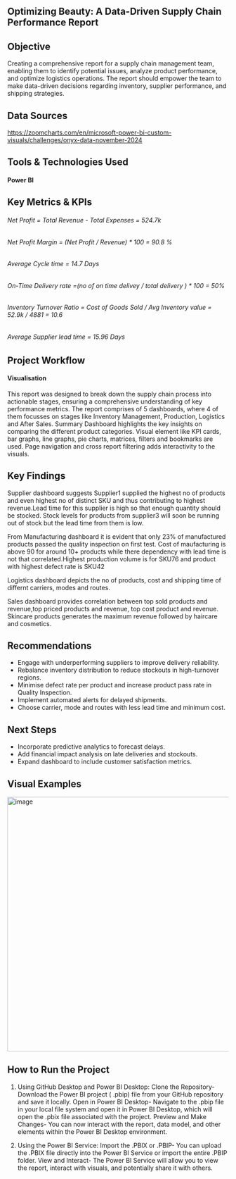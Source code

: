 
## Optimizing Beauty: A Data-Driven Supply Chain Performance Report

##  Objective
Creating a comprehensive report for a supply chain management team, enabling them to identify potential issues, analyze product performance, and optimize logistics operations. The report should empower the team to make data-driven decisions regarding inventory, supplier performance, and shipping strategies.

##  Data Sources
https://zoomcharts.com/en/microsoft-power-bi-custom-visuals/challenges/onyx-data-november-2024


##  Tools & Technologies Used
#### Power BI

## Key Metrics & KPIs

###### Net Profit = Total Revenue - Total Expenses  =  524.7k
###### Net Profit Margin = (Net Profit  / Revenue) * 100  =  90.8 %
###### Average Cycle time = 14.7 Days
###### On-Time Delivery rate =(no of on time delivey / total delivery ) * 100 = 50%
###### Inventory Turnover Ratio = Cost of Goods Sold / Avg Inventory value = 52.9k / 4881 = 10.6
###### Average Supplier lead time = 15.96 Days

##  Project Workflow 

#### Visualisation
This report was designed to break down the supply chain process into actionable stages, ensuring a comprehensive understanding of key performance metrics. The report comprises of 5 dashboards, where 4 of them focusses on stages like Inventory Management, Production, Logistics and After Sales.
Summary Dashboard highlights the key insights on comparing the different product categories.
Visual element like KPI cards, bar graphs, line graphs, pie charts, matrices, filters and bookmarks are used. Page navigation and cross report filtering adds interactivity to the visuals.


##  Key Findings
Supplier dashboard suggests Supplier1 supplied the highest no of  products and even highest no of distinct SKU and thus contributing to highest revenue.Lead time for this supplier is high so that enough quantity should be stocked. Stock levels for products from supplier3 will soon be running out of stock but the lead time from them is low.

From Manufacturing dashboard it is evident that only 23% of manufactured products passed the quality inspection on first test. Cost of maufacturing is above 90 for around 10+ products while there dependency with lead time is not that correlated.Highest production volume is for SKU76 and product with highest defect rate is SKU42

Logistics dashboard depicts the no of products, cost and shipping time of differnt carriers, modes and routes.

Sales dashboard provides correlation between top sold products and revenue,top priced products and revenue, top cost product and revenue.
Skincare products generates the maximum revenue followed by haircare and cosmetics.


##  Recommendations

* Engage with underperforming suppliers to improve delivery reliability.
* Rebalance inventory distribution to reduce stockouts in high-turnover regions.
* Minimise defect rate per product and increase product pass rate in Quality Inspection.
* Implement automated alerts for delayed shipments.
* Choose carrier, mode and routes with less lead time and minimum cost.



##  Next Steps

* Incorporate predictive analytics to forecast delays.
* Add financial impact analysis on late deliveries and stockouts.
* Expand dashboard to include customer satisfaction metrics.


##  Visual Examples
<img width="578" alt="image" src="https://github.com/user-attachments/assets/554c81cf-7cef-48d7-81f2-ad3261e264c9" />



##  How to Run the Project

1. Using GitHub Desktop and Power BI Desktop:
Clone the Repository-
Download the Power BI project ( .pbip) file from your GitHub repository and save it locally. 
Open in Power BI Desktop-
Navigate to the .pbip file in your local file system and open it in Power BI Desktop, which will open the .pbix file associated with the project. 
Preview and Make Changes-
You can now interact with the report, data model, and other elements within the Power BI Desktop environment.

2. Using the Power BI Service:
Import the .PBIX or .PBIP-
You can upload the .PBIX file directly into the Power BI Service or import the entire .PBIP folder. 
View and Interact-
The Power BI Service will allow you to view the report, interact with visuals, and potentially share it with others. 
